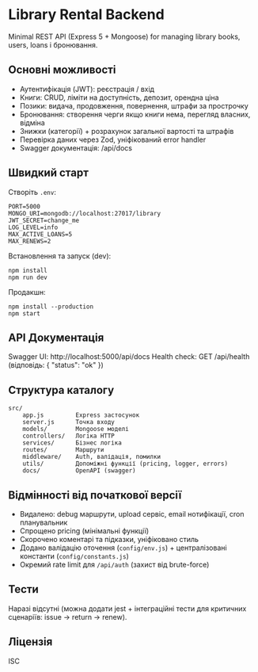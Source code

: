 # Library Rental Backend

Minimal REST API (Express 5 + Mongoose) for managing library books, users, loans і бронювання.

## Основні можливості
- Аутентифікація (JWT): реєстрація / вхід
- Книги: CRUD, ліміти на доступність, депозит, орендна ціна
- Позики: видача, продовження, повернення, штрафи за прострочку
- Бронювання: створення черги якщо книги нема, перегляд власних, відміна
- Знижки (категорії) + розрахунок загальної вартості та штрафів
- Перевірка даних через Zod, уніфікований error handler
- Swagger документація: /api/docs

## Швидкий старт
Створіть `.env`:
```
PORT=5000
MONGO_URI=mongodb://localhost:27017/library
JWT_SECRET=change_me
LOG_LEVEL=info
MAX_ACTIVE_LOANS=5
MAX_RENEWS=2
```
Встановлення та запуск (dev):
```
npm install
npm run dev
```
Продакшн:
```
npm install --production
npm start
```

## API Документація
Swagger UI: http://localhost:5000/api/docs
Health check: GET /api/health (відповідь: { "status": "ok" })

## Структура каталогу
```
src/
	app.js         Express застосунок
	server.js      Точка входу
	models/        Mongoose моделі
	controllers/   Логіка HTTP
	services/      Бізнес логіка
	routes/        Маршрути
	middleware/    Auth, валідація, помилки
	utils/         Допоміжні функції (pricing, logger, errors)
	docs/          OpenAPI (swagger)
```

## Відмінності від початкової версії
- Видалено: debug маршрути, upload сервіс, email нотифікації, cron планувальник
- Спрощено pricing (мінімальні функції)
- Скорочено коментарі та підказки, уніфіковано стиль
 - Додано валідацію оточення (`config/env.js`) + централізовані константи (`config/constants.js`)
 - Окремий rate limit для `/api/auth` (захист від brute-force)

## Тести
Наразі відсутні (можна додати jest + інтеграційні тести для критичних сценаріїв: issue → return → renew).

## Ліцензія
ISC
